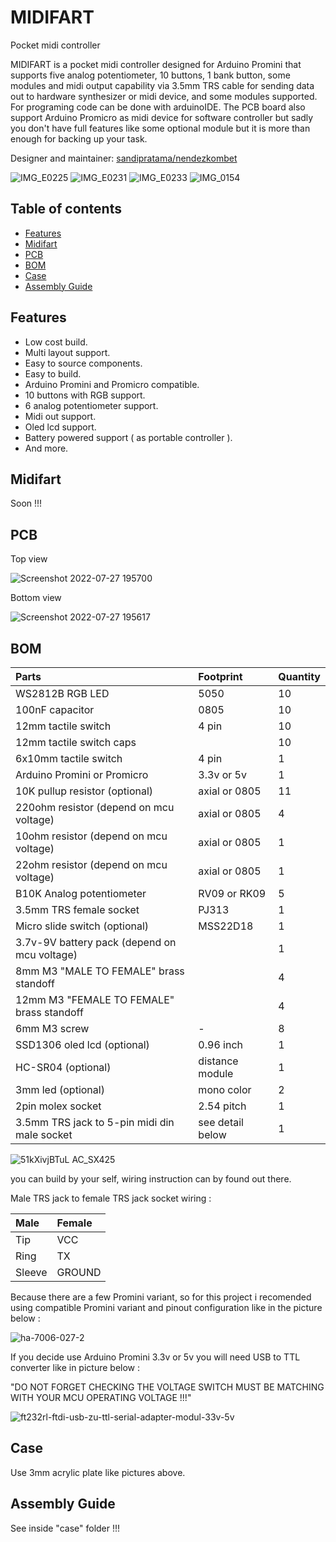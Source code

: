 # MIDIFART
Pocket midi controller

MIDIFART is a pocket midi controller designed for Arduino Promini that supports five analog potentiometer, 10 buttons, 1 bank button, some modules and midi output capability via 3.5mm TRS cable for sending data out to hardware synthesizer or midi device, and some modules supported. For programing code can be done with arduinoIDE. The PCB board also support Arduino Promicro as midi device for software controller but sadly you don't have full features like some optional module but it is more than enough for backing up your task. 

Designer and maintainer: [sandipratama/nendezkombet](https://github.com/nendezkombet) 



![IMG_E0225](https://user-images.githubusercontent.com/82454371/181727217-5c7a5eb6-eed3-4aac-b19c-c6cd6090f2f0.JPG)
![IMG_E0231](https://user-images.githubusercontent.com/82454371/181727261-aae71024-72e2-41a2-b004-442f107a5531.JPG)
![IMG_E0233](https://user-images.githubusercontent.com/82454371/181727273-33d6a100-eff5-4c76-a92e-6eb743b40c56.JPG)
![IMG_0154](https://user-images.githubusercontent.com/82454371/181727372-c23f0387-d0a2-4c00-81cf-646f6761c3d1.JPG)


## Table of contents

- [Features](#features)
- [Midifart](#midifart)
- [PCB](#pcb)
- [BOM](#bom)
- [Case](#case)
- [Assembly Guide](#assembly-guide)


## Features

- Low cost build.
- Multi layout support.
- Easy to source components.
- Easy to build.
- Arduino Promini and Promicro compatible.
- 10 buttons with RGB support.
- 6 analog potentiometer support.
- Midi out support.
- Oled lcd support.
- Battery powered support ( as portable controller ).
- And more.


## Midifart

Soon !!!

## PCB


Top view

![Screenshot 2022-07-27 195700](https://user-images.githubusercontent.com/82454371/181495239-58652e2b-e646-42fb-aef0-bad6bf57d5b6.png)

Bottom view

![Screenshot 2022-07-27 195617](https://user-images.githubusercontent.com/82454371/181495267-caf77521-7837-4921-9a71-fe4b460de04f.png)


## BOM

|Parts|Footprint|Quantity|
|:---|:---|:---|
|WS2812B RGB LED |5050|10|
|100nF capacitor|0805|10|
|12mm tactile switch |4 pin|10|
|12mm tactile switch caps ||10|
|6x10mm tactile switch|4 pin|1|
|Arduino Promini or Promicro |3.3v or 5v|1|
|10K pullup resistor (optional)|axial or 0805|11|     
|220ohm resistor (depend on mcu voltage)|axial or 0805|4| 
|10ohm resistor (depend on mcu voltage)|axial or 0805|1|   
|22ohm resistor (depend on mcu voltage)|axial or 0805|1|   
|B10K Analog potentiometer | RV09 or RK09|5|
|3.5mm TRS female socket |PJ313|1|
|Micro slide switch (optional)|MSS22D18 |1|
|3.7v-9V battery pack (depend on mcu voltage)||1|
|8mm M3 "MALE TO FEMALE" brass standoff||4|
|12mm M3 "FEMALE TO FEMALE" brass standoff||4|
|6mm M3 screw|-|8|
|SSD1306 oled lcd (optional)|0.96 inch|1|   
|HC-SR04 (optional)|distance module |1|     
|3mm led (optional)|mono color|2|     
|2pin molex socket|2.54 pitch|1|
|3.5mm TRS jack to 5-pin midi din male socket|see detail below|1|


![51kXivjBTuL _AC_SX425_](https://user-images.githubusercontent.com/82454371/150636116-4ee8e17d-2fe3-4c75-84c9-792c8be12903.jpg)

you can build by your self, wiring instruction can by found out there.

Male TRS jack to female TRS jack socket wiring  :

|Male|Female|
|:---|:---|
|Tip | VCC |
|Ring | TX |
|Sleeve  | GROUND |


Because there are a few Promini variant, so for this project i recomended using compatible Promini variant and pinout configuration like in the picture below :

![ha-7006-027-2](https://user-images.githubusercontent.com/82454371/181730032-678429c9-06e7-40b8-9d09-194ea29de846.jpg)

If you decide use Arduino Promini 3.3v or 5v you will need USB to TTL converter like in picture below :

"DO NOT FORGET CHECKING THE VOLTAGE SWITCH MUST BE MATCHING WITH YOUR MCU OPERATING VOLTAGE !!!"

![ft232rl-ftdi-usb-zu-ttl-serial-adapter-modul-33v-5v](https://user-images.githubusercontent.com/82454371/181732610-d8e49c6d-bbf7-47dc-a0cb-466c89548d70.jpg)


## Case

Use 3mm acrylic plate like pictures above.

## Assembly Guide

See inside "case" folder !!!


